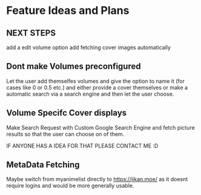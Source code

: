 # Feature Ideas and Plans

## NEXT STEPS
add a edit volume option
add fetching cover images automatically
## Dont make Volumes preconfigured
Let the user add themselfes volumes and give the option
to name it (for cases like 0 or 0.5 etc.) and either provide a cover themselves or make a automatic search via a search engine and then let the user choose.
## Volume Specifc Cover displays
Make Search Request with Custom Google Search Engine and
fetch picture results so that the user can choose on of them.

IF ANYONE HAS A IDEA FOR THAT PLEASE CONTACT ME :D

## MetaData Fetching
Maybe switch from myanimelist directly to https://jikan.moe/ as it doesnt require logins and
would be more generally usable.